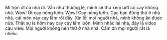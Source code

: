 Mì trộn ớt cả nhà ơi.
Vẫn như thường lệ, mình sẽ thử xem bớt có cay không nhá.
Wow!
Út cay nóng luôn.
Wow!
Cay nóng luôn.
Các bạn đừng thử ở nhà nhá, cái món này cay lắm rồi đấy.
Xin lỗi mọi người nhá, mình không ăn được nữa. Thật sự là hôm nay cay cay lắm luôn.
Mình nhắc lại nhá, đây là video câu view. Mọi người không nên thử ở nhà nhá. Cảm ơn mọi người rất là nhiều.